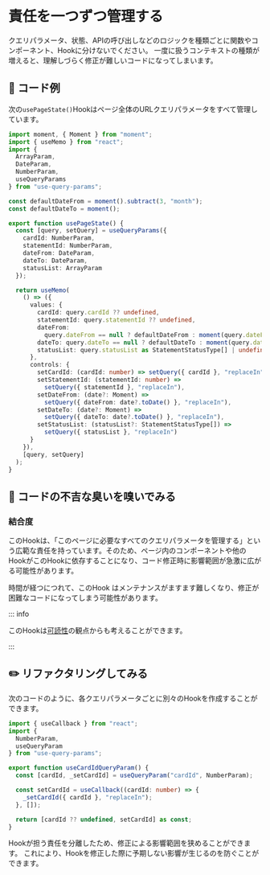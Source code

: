 # 責任を一つずつ管理する

<div style="margin-top: 16px">
<Badge type="info" text="結合度" />
</div>

クエリパラメータ、状態、APIの呼び出しなどのロジックを種類ごとに関数やコンポーネント、Hookに分けないでください。
一度に扱うコンテキストの種類が増えると、理解しづらく修正が難しいコードになってしまいます。

## 📝 コード例

次の`usePageState()`Hookはページ全体のURLクエリパラメータをすべて管理しています。

```typescript
import moment, { Moment } from "moment";
import { useMemo } from "react";
import {
  ArrayParam,
  DateParam,
  NumberParam,
  useQueryParams
} from "use-query-params";

const defaultDateFrom = moment().subtract(3, "month");
const defaultDateTo = moment();

export function usePageState() {
  const [query, setQuery] = useQueryParams({
    cardId: NumberParam,
    statementId: NumberParam,
    dateFrom: DateParam,
    dateTo: DateParam,
    statusList: ArrayParam
  });

  return useMemo(
    () => ({
      values: {
        cardId: query.cardId ?? undefined,
        statementId: query.statementId ?? undefined,
        dateFrom:
          query.dateFrom == null ? defaultDateFrom : moment(query.dateFrom),
        dateTo: query.dateTo == null ? defaultDateTo : moment(query.dateTo),
        statusList: query.statusList as StatementStatusType[] | undefined
      },
      controls: {
        setCardId: (cardId: number) => setQuery({ cardId }, "replaceIn"),
        setStatementId: (statementId: number) =>
          setQuery({ statementId }, "replaceIn"),
        setDateFrom: (date?: Moment) =>
          setQuery({ dateFrom: date?.toDate() }, "replaceIn"),
        setDateTo: (date?: Moment) =>
          setQuery({ dateTo: date?.toDate() }, "replaceIn"),
        setStatusList: (statusList?: StatementStatusType[]) =>
          setQuery({ statusList }, "replaceIn")
      }
    }),
    [query, setQuery]
  );
}
```

## 👃 コードの不吉な臭いを嗅いでみる

### 結合度

このHookは、「このページに必要なすべてのクエリパラメータを管理する」という広範な責任を持っています。そのため、ページ内のコンポーネントや他のHookがこのHookに依存することになり、コード修正時に影響範囲が急激に広がる可能性があります。

時間が経つにつれて、このHook はメンテナンスがますます難しくなり、修正が困難なコードになってしまう可能性があります。

::: info

このHookは[可読性](./use-page-state-readability.md)の観点からも考えることができます。

:::

## ✏️ リファクタリングしてみる

次のコードのように、各クエリパラメータごとに別々のHookを作成することができます。

```typescript
import { useCallback } from "react";
import { 
  NumberParam,
  useQueryParam 
} from "use-query-params";

export function useCardIdQueryParam() {
  const [cardId, _setCardId] = useQueryParam("cardId", NumberParam);

  const setCardId = useCallback((cardId: number) => {
    _setCardId({ cardId }, "replaceIn");
  }, []);

  return [cardId ?? undefined, setCardId] as const;
}
```

Hookが担う責任を分離したため、修正による影響範囲を狭めることができます。
これにより、Hookを修正した際に予期しない影響が生じるのを防ぐことができます。
